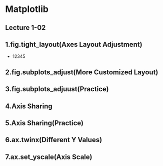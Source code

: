 # Matplotlib

## Lecture 1-02

## 1.fig.tight_layout(Axes Layout Adjustment)
* 12345
## 2.fig.subplots_adjust(More Customized Layout)

## 3.fig.subplots_adjuust(Practice)

## 4.Axis Sharing

## 5.Axis Sharing(Practice)

## 6.ax.twinx(Different Y Values)

## 7.ax.set_yscale(Axis Scale)